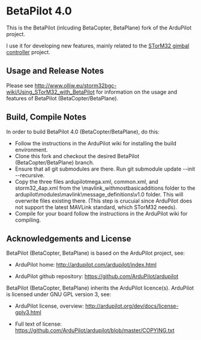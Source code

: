 # BetaPilot 4.0

This is the BetaPilot (inlcuding BetaCopter, BetaPlane) fork of the ArduPilot project.

I use it for developing new features, mainly related to the [STorM32 gimbal controller](http://www.olliw.eu/2013/storm32bgc/) project.


## Usage and Release Notes ##

Please see http://www.olliw.eu/storm32bgc-wiki/Using_STorM32_with_BetaPilot for information on the usage and features of BetaPilot (BetaCopter/BetaPlane).


## Build, Compile Notes ##

In order to build BetaPilot 4.0 (BetaCopter/BetaPlane), do this:

- Follow the instructions in the ArduPilot wiki for installing the build environment.
- Clone this fork and checkout the desired BetaPilot (BetaCopter/BetaPlane) branch.
- Ensure that all git submodules are there. Run git submodule update --init --recursive.
- Copy the three files ardupilotmega.xml, common.xml, and storm32_4ap.xml from the \mavlink_withmostbasicadditions folder to the ardupilot\modules\mavlink\message_definitions\v1.0 folder. This will overwrite files existing there. (This step is crucuial since ArduPilot does not support the latest MAVLink standard, which STorM32 needs).
- Compile for your board follow the instructions in the ArduPilot wiki for compiling.


## Acknowledgements and License ##

BetaPilot (BetaCopter, BetaPlane) is based on the ArduPilot project, see: 

- ArduPilot home: http://ardupilot.com/ardupilot/index.html

- ArduPilot github repository: https://github.com/ArduPilot/ardupilot

BetaPilot (BetaCopter, BetaPlane) inherits the ArduPilot licence(s). ArduPilot is licensed under GNU GPL version 3, see:

- ArduPilot license, overview: http://ardupilot.org/dev/docs/license-gplv3.html

- Full text of license: https://github.com/ArduPilot/ardupilot/blob/master/COPYING.txt

